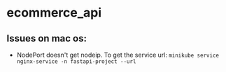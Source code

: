 # ecommerce_api

## Issues on mac os:
- NodePort doesn't get nodeip. To get the service url: 
```minikube service nginx-service -n fastapi-project --url```

